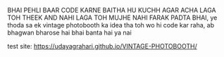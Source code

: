 BHAI PEHLI BAAR CODE KARNE BAITHA HU KUCHH AGAR ACHA LAGA TOH THEEK AND NAHI LAGA TOH MUJHE NAHI FARAK PADTA BHAI,
ye thoda sa ek vintage photobooth ka idea tha toh wo hi code kar raha, ab bhagwan bharose hai bhai banta hai ya nai 


test site: https://udayagrahari.github.io/VINTAGE-PHOTOBOOTH/
